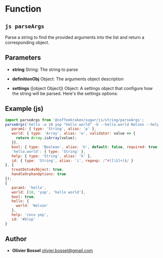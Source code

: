 
# Function


## ```js parseArgs ```


Parse a string to find the provided arguments into the list and return a corresponding object.

## Parameters

- **string**  String: The string to parse

- **definitionObj**  Object: The arguments object description

- **settings** ([object Object]) Object: A settings object that configure how the string will be parsed. Here's the settings options:



## Example (js)

```js
import parseArgs from '@coffeekraken/sugar/js/string/parseArgs';
parseArgs('hello -w 10 yop "hello world" -b --hello.world Nelson --help "coco yep" #blop', {
   param1: { type: 'String', alias: 'p' },
   world: { type: 'Array', alias: 'w', validator: value => {
     return Array.isArray(value);
   }},
   bool: { type: 'Boolean', alias: 'b', default: false, required: true },
   'hello.world': { type: 'String' },
   help: { type: 'String', alias: 'h' },
   id: { type: 'String', alias: 'i', regexp: /^#([\S]+)$/ }
}, {
   treatDotsAsObject: true,
   handleOrphanOptions: true
});
{
   param1: 'hello',
   world: [10, 'yop', 'hello world'],
   bool: true,
   hello: {
     world: 'Nelson'
   },
   help: 'coco yep',
   id: '#blop'
}
```


## Author
- **Olivier Bossel** <a href="mailto:olivier.bossel@gmail.com">olivier.bossel@gmail.com</a> 



